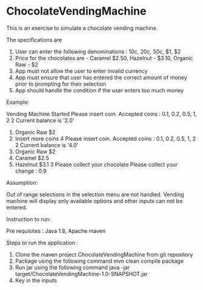 # ChocolateVendingMachine

This is an exercise to simulate a chocolate vending machine.

The specifications are

1. User can enter the following denominations : 10c, 20c, 50c, $1, $2
2. Price for the chocolates are  - Caramel $2.50, Hazelnut - $3.10, Organic Raw - $2
3. App must not allow the user to enter invalid currency
4. App must ensure that user has entered the correct amount of money prior to prompting for their selection
5.  App should handle the condition if the user enters too much money


Example:

Vending Machine Started
Please insert coin. Accepted coins : 0.1, 0.2, 0.5, 1, 2
2
Current balance is '2.0'
1. Organic Raw $2
4. Insert more coins
4
Please insert coin. Accepted coins : 0.1, 0.2, 0.5, 1, 2
2
Current balance is '4.0'
1. Organic Raw $2
2. Caramel $2.5
3. Hazelnut $3.1
3
Please collect your chocolate
Please collect your change : 0.9

Assumption:

Out of range selections in the selection menu are not handled. Vending machine will display only available options and other inputs can not be entered.

Instruction to run:

Pre requisites : Java 1.8, Apache maven

Steps to run the application :

1. Clone the maven project ChocolateVendingMachine from git repository
2. Package using the following command
  mvn clean compile package
3. Run jar using the following command
java -jar target/ChocolateVendingMachine-1.0-SNAPSHOT.jar
4. Key in the inputs


